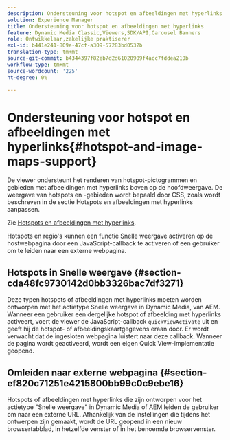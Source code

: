 ```yaml
---
description: Ondersteuning voor hotspot en afbeeldingen met hyperlinks
solution: Experience Manager
title: Ondersteuning voor hotspot en afbeeldingen met hyperlinks
feature: Dynamic Media Classic,Viewers,SDK/API,Carousel Banners
role: Ontwikkelaar,zakelijke praktiserer
exl-id: b441e241-809e-47cf-a309-57283bd0532b
translation-type: tm+mt
source-git-commit: b4344397f82eb7d2d61020909f4acc7fddea210b
workflow-type: tm+mt
source-wordcount: '225'
ht-degree: 0%

---
```


# Ondersteuning voor hotspot en afbeeldingen met hyperlinks{#hotspot-and-image-maps-support}

De viewer ondersteunt het renderen van hotspot-pictogrammen en gebieden met afbeeldingen met hyperlinks boven op de hoofdweergave. De weergave van hotspots en -gebieden wordt bepaald door CSS, zoals wordt beschreven in de sectie Hotspots en afbeeldingen met hyperlinks aanpassen.

Zie [Hotspots en afbeeldingen met hyperlinks](../../c-html5-aem-asset-viewers/c-html5-aem-carousel/c-html5-aem-carousel-customizingviewer/r-html5-aem-carousel-customize-hotspots-imagemaps.md#reference-2ac3cc414ef2467390bf53145f1d8d74).

Hotspots en regio&#39;s kunnen een functie Snelle weergave activeren op de hostwebpagina door een JavaScript-callback te activeren of een gebruiker om te leiden naar een externe webpagina.

## Hotspots in Snelle weergave {#section-cda48fc9730142d0bb3326bac7df3271}

Deze typen hotspots of afbeeldingen met hyperlinks moeten worden ontworpen met het actietype Snelle weergave in Dynamic Media, van AEM. Wanneer een gebruiker een dergelijke hotspot of afbeelding met hyperlinks activeert, voert de viewer de JavaScript-callback `quickViewActivate` uit en geeft hij de hotspot- of afbeeldingskaartgegevens eraan door. Er wordt verwacht dat de ingesloten webpagina luistert naar deze callback. Wanneer de pagina wordt geactiveerd, wordt een eigen Quick View-implementatie geopend.

## Omleiden naar externe webpagina {#section-ef820c71251e4215800bb99c0c9ebe16}

Hotspots of afbeeldingen met hyperlinks die zijn ontworpen voor het actietype &quot;Snelle weergave&quot; in Dynamic Media of AEM leiden de gebruiker om naar een externe URL. Afhankelijk van de instellingen die tijdens het ontwerpen zijn gemaakt, wordt de URL geopend in een nieuw browsertabblad, in hetzelfde venster of in het benoemde browservenster.
